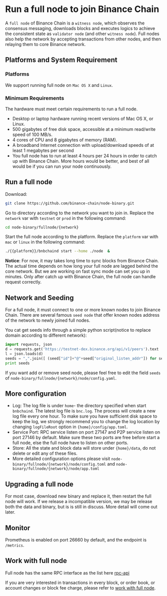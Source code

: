 # Run a full node to join Binance Chain

A `full node` of Binance Chain is a `witness node`, which observes the consensus messaging, 
downloads blocks and executes logics to achieve the consistent state as `validator node` (and other `witness node`).
Full nodes also help the network by accepting transactions from other nodes, and then relaying them to core Binance network.

## Platforms and System Requirement

### Platforms

We support running full node on `Mac OS X` and `Linux`.

### Minimum Requirements
The hardware must meet certain requirements to run a full node. 

- Desktop or laptop hardware running recent versions of Mac OS X, or Linux.
- 500 gigabytes of free disk space, accessible at a minimum read/write speed of 100 MB/s.
- 4 cores of CPU and 8 gigabytes of memory (RAM).
- A broadband Internet connection with upload/download speeds of at least 1 megabytes per second
- You full node has to run at least 4 hours per 24 hours in order to catch up with Binance Chain.
More hours would be better, and best of all would be if you can run your node continuously.

## Run a full node

Download: 
```bash
git clone https://github.com/binance-chain/node-binary.git
```

Go to directory according to the network you want to join in. Replace the `network` var with `testnet` or `prod` in the
following command:
```bash
cd node-binary/fullnode/{network}
```

Start the full node according to the platform. Replace the `platform` var with `mac` or `linux` in the following command:
```bash
./{{platform}}/bnbchaind start --home ./node  &
```

**Notice**: For now, it may takes long time to sync blocks from Binance Chain. The actual time depends on how long your full
node are lagged behind the core network. But we are working on fast sync mode can set you up in minutes. 
Only after catch up with Binance Chain, the full node can handle request correctly.

## Network and Seeding

For a full node, it must connect to one or more known nodes to join Binance Chain. There are several famous `seed node` that 
offer known nodes address of the network to newly joined full nodes. 

You cat get seeds info through a simple python script(notice to replace domain according to different network):

```python
import requests, json
d = requests.get('https://testnet-dex.binance.org/api/v1/peers').text
l = json.loads(d)
seeds = ",".join([ (seed["id"]+"@"+seed["original_listen_addr"]) for seed in l if "accelerated" not in seed ])
print seeds
```

If you want add or remove seed node, please feel free to edit the field `seeds` of `node-binary/fullnode/{network}/node/config.yaml`.


## More configuration

- Log: The log file is under `home`- the directory specified when start `bnbchaind`. The latest log file is `bnc.log`. The process will create 
a new log file every one hour. To make sure you have sufficient disk space to keep the log, we strongly recommend you to change the log location 
by changing `logFileRoot` option in `{home}/config/app.toml`.
- Service Port: RPC service listen on port 27147 and P2P service listen on port 27146 by default. Make sure these two ports 
are free before start a full node, else the full node have to listen on other ports.
- Store: All the state and block data will store under `{home}/data`, do not delete or edit any of these files.
- More detailed configuration options please visit `node-binary/fullnode/{network}/node/config.toml` and `node-binary/fullnode/{network}/node/app.toml`

## Upgrading a full node

For most case, download new binary and replace it, then restart the full node will work. If we release a incompatible version, 
we may be release both the data and binary, but is is still in discuss. More detail will come out later.


## Monitor

Prometheus is enabled on port 26660 by default, and the endpoint is `/metrics`.

## Work with full node

Full node has the same RPC interface as the list here [rpc-api](api-reference/node-rpc.md) 

If you are very interested in transactions in every block, or order book, or account changes or block fee charge, 
please refer to [work with full node](workwith-node.md). 
